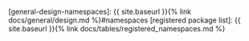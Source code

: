 <!-- General Rust Language links should start with "rust-lang-" -->
[rust-lang-async-traits]: https://blog.rust-lang.org/2023/12/21/async-fn-rpit-in-traits.html
[rust-lang-dependencies]: https://doc.rust-lang.org/cargo/reference/specifying-dependencies.html
[rust-lang-doc-meta]: https://doc.rust-lang.org/rust-by-example/meta/doc.html
[rust-lang-guidelines]: https://rust-lang.github.io/api-guidelines/about.html
[rust-lang-modules]: https://doc.rust-lang.org/reference/items/modules.html
[rust-lang-naming]: https://rust-lang.github.io/api-guidelines/naming.html
[rust-lang-newtype]: https://doc.rust-lang.org/rust-by-example/generics/new_types.html
[rust-lang-project-layout]: https://doc.rust-lang.org/cargo/guide/project-layout.html
[rust-lang-question-mark-operator]: https://doc.rust-lang.org/reference/expressions/operator-expr.html#the-question-mark-operator
[rust-lang-rfc-2008]: https://github.com/rust-lang/rfcs/blob/master/text/2008-non-exhaustive.md
[rust-lang-rustdoc-headings]: https://rust-lang.github.io/rfcs/1574-more-api-documentation-conventions.html#using-markdown
[rust-lang-rustdoc-tests-attributes]: https://doc.rust-lang.org/rustdoc/write-documentation/documentation-tests.html#attributes
[rust-lang-rustdoc-tests]: https://doc.rust-lang.org/rustdoc/write-documentation/documentation-tests.html
[rust-lang-rustdoc]: https://doc.rust-lang.org/rustdoc/index.html
[rust-lang-typestate]: https://docs.rust-embedded.org/book/static-guarantees/typestate-programming.html
[rust-lang-workspace-dependencies]: https://github.com/Azure/azure-sdk-for-rust/blob/main/Cargo.toml

<!-- Links within site -->
[general-design-namespaces]: {{ site.baseurl }}{% link docs/general/design.md %}#namespaces
[registered package list]: {{ site.baseurl }}{% link docs/tables/registered_namespaces.md %}
